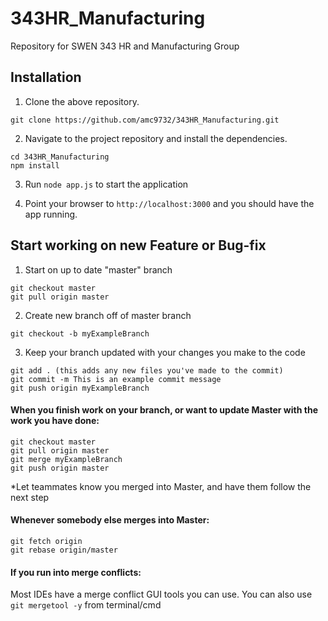 # 343HR_Manufacturing
Repository for SWEN 343 HR and Manufacturing Group

## Installation
1) Clone the above repository.
```
git clone https://github.com/amc9732/343HR_Manufacturing.git
```

2) Navigate to the project repository and install the dependencies.
```
cd 343HR_Manufacturing
npm install
```

3) Run `node app.js` to start the application

4) Point your browser to `http://localhost:3000` and you should have the app running.

## Start working on new Feature or Bug-fix
1) Start on up to date "master" branch
```
git checkout master
git pull origin master
```

2) Create new branch off of master branch
```
git checkout -b myExampleBranch
```

3) Keep your branch updated with your changes you make to the code
```
git add . (this adds any new files you've made to the commit)
git commit -m This is an example commit message
git push origin myExampleBranch
```

#### When you finish work on your branch, or want to update Master with the work you have done:
```
git checkout master
git pull origin master
git merge myExampleBranch
git push origin master
```
*Let teammates know you merged into Master, and have them follow the next step

#### Whenever somebody else merges into Master:
```
git fetch origin
git rebase origin/master
```

#### If you run into merge conflicts:
Most IDEs have a merge conflict GUI tools you can use.
You can also use ```git mergetool -y``` from terminal/cmd